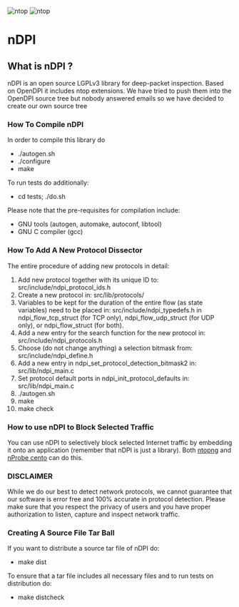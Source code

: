 ![ntop][ntopng_logo] ![ntop][ntop_logo]
# nDPI

## What is nDPI ?

nDPI is an open source LGPLv3 library for deep-packet inspection. Based on OpenDPI it includes ntop extensions. We have tried to push them into the OpenDPI source tree but nobody answered emails so we have decided to create our own source tree

### How To Compile nDPI

In order to compile this library do

- ./autogen.sh
- ./configure
- make

To run tests do additionally:

- cd tests; ./do.sh

Please note that the pre-requisites for compilation include:
- GNU tools (autogen, automake, autoconf, libtool)
- GNU C compiler (gcc)

### How To Add A New Protocol Dissector

The entire procedure of adding new protocols in detail:

1. Add new protocol together with its unique ID to: src/include/ndpi_protocol_ids.h
2. Create a new protocol in: src/lib/protocols/
3. Variables to be kept for the duration of the entire flow (as state variables) need to be placed in: src/include/ndpi_typedefs.h in ndpi_flow_tcp_struct (for TCP only), ndpi_flow_udp_struct (for UDP only), or ndpi_flow_struct (for both).
4. Add a new entry for the search function for the new protocol in: src/include/ndpi_protocols.h
5. Choose (do not change anything) a selection bitmask from: src/include/ndpi_define.h
6. Add a new entry in ndpi_set_protocol_detection_bitmask2 in: src/lib/ndpi_main.c
7. Set protocol default ports in ndpi_init_protocol_defaults in: src/lib/ndpi_main.c
8.  ./autogen.sh
9. make
10. make check

### How to use nDPI to Block Selected Traffic

You can use nDPI to selectively block selected Internet traffic by embedding it onto an application (remember that nDPI is just a library). Both [ntopng](https://github.com/ntop/ntopng) and [nProbe cento](http://www.ntop.org/products/netflow/nprobe-cento/) can do this.

### DISCLAIMER
While we do our best to detect network protocols, we cannot guarantee that our software is error free and 100% accurate in protocol detection. Please make sure that you respect the privacy of users and you have proper authorization to listen, capture and inspect network traffic.

### Creating A Source File Tar Ball

If you want to distribute a source tar file of nDPI do:

- make dist

To ensure that a tar file includes all necessary files and to run tests on distribution do:

- make distcheck

[ntopng_logo]: https://camo.githubusercontent.com/0f789abcef232035c05e0d2e82afa3cc3be46485/687474703a2f2f7777772e6e746f702e6f72672f77702d636f6e74656e742f75706c6f6164732f323031312f30382f6e746f706e672d69636f6e2d313530783135302e706e67

[ntop_logo]: https://camo.githubusercontent.com/58e2a1ecfff62d8ecc9d74633bd1013f26e06cba/687474703a2f2f7777772e6e746f702e6f72672f77702d636f6e74656e742f75706c6f6164732f323031352f30352f6e746f702e706e67
